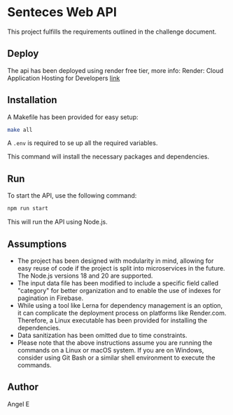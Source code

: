 # Senteces Web API

This project fulfills the requirements outlined in the challenge document.

## Deploy

The api has been deployed using render free tier, more info: Render: Cloud
Application Hosting for Developers [link](https://render.com)

## Installation

A Makefile has been provided for easy setup:

```sh
make all
```

A `.env` is required to se up all the required variables.

This command will install the necessary packages and dependencies.

## Run

To start the API, use the following command:

```sh
npm run start
```

This will run the API using Node.js.

## Assumptions

- The project has been designed with modularity in mind, allowing for easy reuse
  of code if the project is split into microservices in the future.
The Node.js versions 18 and 20 are supported.
- The input data file has been modified to include a specific field called
  "category" for better organization and to enable the use of indexes for
  pagination in Firebase.
- While using a tool like Lerna for dependency management is an option, it can
  complicate the deployment process on platforms like Render.com. Therefore, a
  Linux executable has been provided for installing the dependencies.
- Data sanitization has been omitted due to time constraints.
- Please note that the above instructions assume you are running the commands on
  a Linux or macOS system. If you are on Windows, consider using Git Bash or a
  similar shell environment to execute the commands.
  
## Author

Angel E
